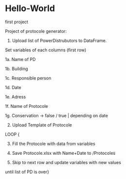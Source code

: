 # Hello-World
first project

Project of protocole generator:

1.	Upload list of PowerDistrubutors to DataFrame.

Set variables of each columns (first row)

1a. Name of PD

1b. Building

1c. Responsible person

1d. Date

1e. Adress

1f. Name of Protocole

1g. Conservation ->  false / true  | depending on date

2.	Upload Template of Protocole

LOOP {

3.	Fill the Protocole with data from variables

4.	Save Protocole.xlsx with Name+Date to /Protocoles

5.	Skip to next row and update variables with new values

until list of PD is over}





